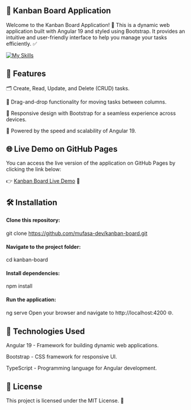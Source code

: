 ## 📝 Kanban Board Application
Welcome to the Kanban Board Application! 🚀 This is a dynamic web application built with Angular 19 and styled using Bootstrap. It provides an intuitive and user-friendly interface to help you manage your tasks efficiently. ✅

[![My Skills](https://skillicons.dev/icons?i=angular,ts,html,scss,bootstrap)](https://skillicons.dev)

## 📖 Features
🗂️ Create, Read, Update, and Delete (CRUD) tasks.

📌 Drag-and-drop functionality for moving tasks between columns.

🎨 Responsive design with Bootstrap for a seamless experience across devices.

🚀 Powered by the speed and scalability of Angular 19.

## 🌐 Live Demo on GitHub Pages
You can access the live version of the application on GitHub Pages by clicking the link below:

👉 [Kanban Board Live Demo](https://mufasa-dev.github.io/Kanban-Board/) 🔗

## 🛠️ Installation
#### Clone this repository:

git clone https://github.com/mufasa-dev/kanban-board.git
#### Navigate to the project folder:

cd kanban-board
#### Install dependencies:

npm install
#### Run the application:

ng serve
Open your browser and navigate to http://localhost:4200 🌐.

## 🧰 Technologies Used
Angular 19 - Framework for building dynamic web applications.

Bootstrap - CSS framework for responsive UI.

TypeScript - Programming language for Angular development.

## 📜 License
This project is licensed under the MIT License. 📄
